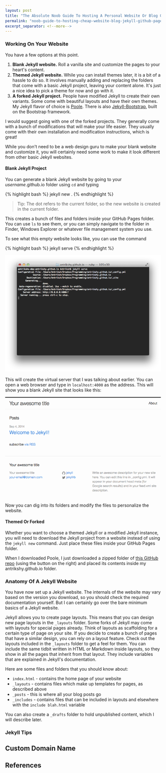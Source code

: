 ```yaml
---
layout: post
title: "The Absolute Noob Guide To Hosting A Personal Website Or Blog On GitHub Pages - Part 3"
permalink: "noob-guide-to-hosting-cheap-website-blog-jekyll-github-pages-3"
excerpt_separator: <!--more-->
---
```


<!--more-->

### Working On Your Website

You have a few options at this point.

1. **Blank Jekyll website.** Roll a vanilla site and customize the pages to your heart's content.
2. **Themed Jekyll website.** While you can install themes later, it is a bit of a hassle to do so. It involves manually adding and replacing the folders that come with a basic Jekyll project, leaving your content alone. It's just a nice idea to pick a theme for now and go with it.
3. **A forked Jekyll project.** People have modified Jekyll to create their own variants. Some come with beautiful layouts and have their own themes. My Jekyll flavor of choice is [Poole](http://getpoole.com). There is also [Jekyll-Bootstrap](http://jekyllbootstrap.com), built on the Bootstrap framework.

I would suggest going with one of the forked projects. They generally come with a bunch of modifications that will make your life easier. They usually come with their own installation and modification instructions, which is great!

While you don't need to be a web design guru to make your blank website and customize it, you will certainly need some work to make it look different from other basic Jekyll websites.

#### Blank Jekyll Project

You can generate a blank Jekyll website by going to your *username*.github.io folder using `cd` and typing

{% highlight bash %}
jekyll new .
{% endhighlight %}

>Tip: The dot refers to the current folder, so the new website is created in the current folder.

This creates a bunch of files and folders inside your GitHub Pages folder. You can use `ls` to see them, or you can simply navigate to the folder in Finder, Windows Explorer or whatever file management system you use.

To see what this empty website looks like, you can use the command 

{% highlight bash %}
jekyll serve
{% endhighlight %}

![jekyll serve](/assets/jekyll-serve.png)

This will create the virtual server that I was talking about earlier. You can open a web browser and type in `localhost:4000` as the address. This will show you a blank Jekyll site that looks like this:

![New Jekyll site](/assets/new-jekyll-site.png)

Now you can dig into its folders and modify the files to personalize the website.

#### Themed Or Forked

Whether you want to choose a themed Jekyll or a modified Jekyll instance, you will need to download the Jekyll project from a website instead of using the `jekyll new` command. Just place these files inside your GitHub Pages folder.

When I downloaded Poole, I just downloaded a zipped folder of [this GitHub repo](https://github.com/poole/poole) (using the button on the right) and placed its contents inside my antrikshy.github.io folder.

### Anatomy Of A Jekyll Website

You have now set up a Jekyll website. The internals of the website may vary based on the version you download, so you should check the required documentation yourself. But I can certainly go over the bare minimum basics of a Jekyll website.

Jekyll allows you to create page layouts. This means that you can design new page layouts in the `_layouts` folder. Some forks of Jekyll may come with layouts for special pages already. Think of layouts as scaffolding for a certain type of page on your site. If you decide to create a bunch of pages that have a similar design, you can rely on a layout feature. Check out the layouts included in the `_layouts` folder to get a feel for them. You can include the same tidbit written in HTML or Markdown inside layouts, so they show in all the pages that inherit from that layout. They include variables that are explained in Jekyll's documentation.

Here are some files and folders that you should know about:

* `index.html` - contains the home page of your website
* `_layouts` - contains files which make up templates for pages, as described above
* `_posts` - this is where all your blog posts go
* `_includes` - contains files that can be included in layouts and elsewhere with the `include blah.html` variable

You can also create a `_drafts` folder to hold unpublished content, which I will describe later.

### Jekyll Tips

## Custom Domain Name

## References
